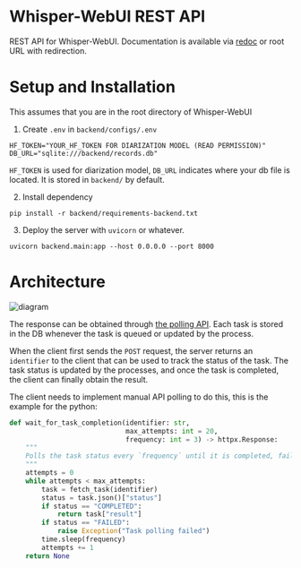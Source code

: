 # Whisper-WebUI REST API
REST API for Whisper-WebUI. 
Documentation is available via [redoc](https://github.com/Redocly/redoc) or root URL with redirection.
# Setup and Installation

This assumes that you are in the root directory of Whisper-WebUI

1. Create `.env` in `backend/configs/.env`
```
HF_TOKEN="YOUR_HF_TOKEN FOR DIARIZATION MODEL (READ PERMISSION)"
DB_URL="sqlite:///backend/records.db"
```
`HF_TOKEN` is used for diarization model, `DB_URL` indicates where your db file is located. It is stored in `backend/` by default.

2. Install dependency
```
pip install -r backend/requirements-backend.txt
```

3. Deploy the server with `uvicorn` or whatever. 
```
uvicorn backend.main:app --host 0.0.0.0 --port 8000
``` 

# Architecture

![diagram](https://github.com/user-attachments/assets/37d2ab2d-4eb4-4513-bb7b-027d0d631971)

The response can be obtained through [the polling API](https://docs.oracle.com/en/cloud/saas/marketing/responsys-develop/API/REST/Async/asyncApi-v1.3-requests-requestId-get.htm).
Each task is stored in the DB whenever the task is queued or updated by the process.

When the client first sends the `POST` request, the server returns an `identifier` to the client that can be used to track the status of the task. The task status is updated by the processes, and once the task is completed,  the client can finally obtain the result.

The client needs to implement manual API polling to do this, this is the example for the python:
```python
def wait_for_task_completion(identifier: str,
                             max_attempts: int = 20,
                             frequency: int = 3) -> httpx.Response:
    """
    Polls the task status every `frequency` until it is completed, failed, or the `max_attempts` are reached.
    """
    attempts = 0
    while attempts < max_attempts:
        task = fetch_task(identifier)
        status = task.json()["status"]
        if status == "COMPLETED":
            return task["result"]
        if status == "FAILED":
            raise Exception("Task polling failed")
        time.sleep(frequency)
        attempts += 1
    return None
```
